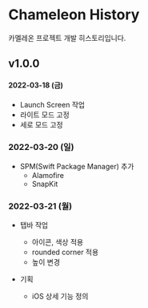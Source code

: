 # Chameleon History
카멜레온 프로젝트 개발 히스토리입니다.

## v1.0.0
#### 2022-03-18 (금)
- Launch Screen 작업
- 라이트 모드 고정
- 세로 모드 고정

### 2022-03-20 (일)
- SPM(Swift Package Manager) 추가
    - Alamofire
    - SnapKit
    
### 2022-03-21 (월)
- 탭바 작업
    - 아이콘, 색상 적용
    - rounded corner 적용
    - 높이 변경
    
- 기획
    - iOS 상세 기능 정의 
